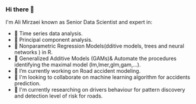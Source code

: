 ### Hi there 👋

I'm Ali Mirzaei known as Senior Data Scientist and expert in:


- 🔭 Time series data analysis.
- 🌱 Principal component analysis.
- 🌱 Nonparametric Regression Models(dditive models, trees and neural networks ) in R.
- 👯 Generalized Additive Models (GAMs)& Automate the procedures identifying the maximal model (lm,lmer,glm,gam,...).
- 🤔 I’m currently working on Road accident modeling.
- 👯 I'm looking to collaborate on machine learning algorithm for accidents prediction.
- 🤔 I'm currently researching on drivers behaviour for pattern discovery and detection level of risk for roads.

